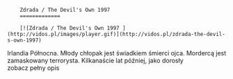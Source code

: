 
        Zdrada / The Devil's Own 1997 
        =============
        
        [![Zdrada / The Devil's Own 1997 ](http://vidos.pl/images/player.gif)](http://vidos.pl/zdrada-the-devil-s-own-1997)
        
        
 Irlandia Północna. Młody chłopak jest świadkiem śmierci ojca. Mordercą jest zamaskowany terrorysta. Kilkanaście lat później, jako dorosły zobacz pełny opis
    